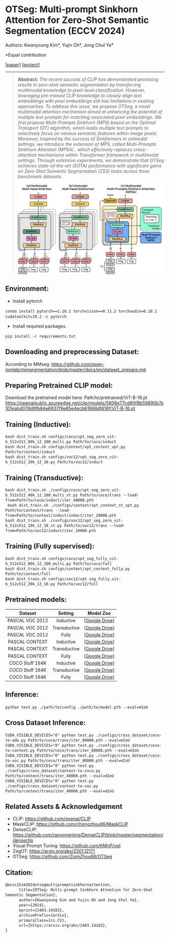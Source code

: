 # OTSeg: Multi-prompt Sinkhorn Attention for Zero-Shot Semantic Segmentation (ECCV 2024)

Authors: Kwanyoung Kim*, Yujin Oh*, Jong Chul Ye*    

*Equal contribution

[[paper](https://arxiv.org/pdf/2403.14183)] [[project](https://cubeyoung.github.io/OTSeg_project/)] 

---

> **Abstract:** *The recent success of CLIP has demonstrated promising results in zero-shot semantic segmentation by transferring muiltimodal knowledge to pixel-level classification. However, leveraging pre-trained CLIP knowledge to closely align text embeddings with pixel embeddings still has limitations in existing approaches. To address this issue, we propose OTSeg, a novel multimodal attention mechanism aimed at enhancing the potential of multiple text prompts for matching associated pixel embeddings. We first propose Multi-Prompts Sinkhorn (MPS) based on the Optimal Transport (OT) algorithm, which leads multiple text prompts to selectively focus on various semantic features within image pixels. Moreover, inspired by the success of Sinkformers in unimodal settings, we introduce the extension of MPS, called Multi-Prompts Sinkhorn Attention (MPSA) , which effectively replaces cross-attention mechanisms within Transformer framework in multimodal settings. Through extensive experiments, we demonstrate that OTSeg achieves state-of-the-art (SOTA) performance with significant gains on Zero-Shot Semantic Segmentation (ZS3) tasks across three benchmark datasets.* 
>
> <p align="center">
> <img width="800" src="figs/OT-attention.png">
> </p>


## Environment:

- Install pytorch

 `conda install pytorch==1.10.1 torchvision==0.11.2 torchaudio=0.10.1 cudatoolkit=10.2 -c pytorch`

- Install required packages.

 `pip install -r requirements.txt`

## Downloading and preprocessing Dataset:
According to MMseg: https://github.com/open-mmlab/mmsegmentation/blob/master/docs/en/dataset_prepare.md

## Preparing Pretrained CLIP model:
Download the pretrained model here: Path/to/pretrained/ViT-B-16.pt
https://openaipublic.azureedge.net/clip/models/5806e77cd80f8b59890b7e101eabd078d9fb84e6937f9e85e4ecb61988df416f/ViT-B-16.pt

## Training (Inductive):
 ```shell
 bash dist_train.sh configs/coco/vpt_seg_zero_vit-b_512x512_80k_12_100_multi.py Path/to/coco/induct
 bash dist_train.sh configs/context/vpt_context_vpt.py Path/to/context/induct
 bash dist_train.sh configs/voc12/vpt_seg_zero_vit-b_512x512_20k_12_10.py Path/to/voc12/induct
 ```

## Training (Transductive):
 ```shell
 bash dist_train.sh ./configs/coco/vpt_seg_zero_vit-b_512x512_40k_12_100_multi_st.py Path/to/coco/trans --load-from=Path/to/coco/induct/iter_40000.pth
  bash dist_train.sh ./configs/context/vpt_context_st_vpt.py Path/to/context/trans --load-from=Path/to/context/induct/induct/iter_20000.pth
 bash dist_train.sh ./configs/voc12/vpt_seg_zero_vit-b_512x512_10k_12_10_st.py Path/to/voc12/trans --load-from=Path/to/voc12/induct/iter_10000.pth
 ```

## Training (Fully supervised):
 ```shell
 bash dist_train.sh configs/coco/vpt_seg_fully_vit-b_512x512_80k_12_100_multi.py Path/to/coco/full
 bash dist_train.sh configs/context/vpt_context_fully.py Path/to/context/full
 bash dist_train.sh configs/voc12/vpt_seg_fully_vit-b_512x512_20k_12_10.py Path/to/voc12/full
 ```

## Pretrained models:

|     Dataset     |   Setting    |    Model Zoo   |
| :-------------: | :---------:  | :----------------------------------------------------------: |
| PASCAL VOC 2012 |  Inductive   |  [[Google Drive](https://drive.google.com/)] |
| PASCAL VOC 2012 | Transductive |  [[Google Drive](https://drive.google.com/)] |
| PASCAL VOC 2012 |    Fully     |  [[Google Drive](https://drive.google.com/)] |
| PASCAL CONTEXT  |  Inductive   |  [[Google Drive](https://drive.google.com/)] |
| PASCAL CONTEXT  | Transductive |  [[Google Drive](https://drive.google.com/)] |
| PASCAL CONTEXT  |    Fully     |  [[Google Drive](https://drive.google.com/)] |
| COCO Stuff 164K |  Inductive   |  [[Google Drive](https://drive.google.com/)] |
| COCO Stuff 164K | Transductive |  [[Google Drive](https://drive.google.com/)] |
| COCO Stuff 164K |    Fully     |  [[Google Drive](https://drive.google.com/)] |

## Inference:
 `python test.py ./path/to/config ./path/to/model.pth --eval=mIoU`

## Cross Dataset Inference:
```shell
CUDA_VISIBLE_DEVICES="0" python test.py ./configs/cross_dataset/coco-to-ade.py Path/to/coco/trans/iter_80000.pth --eval=mIoU
CUDA_VISIBLE_DEVICES="0" python test.py ./configs/cross_dataset/coco-to-context.py Path/to/coco/trans/iter_80000.pth --eval=mIoU
CUDA_VISIBLE_DEVICES="0" python test.py ./configs/cross_dataset/coco-to-voc.py Path/to/coco/trans/iter_80000.pth --eval=mIoU
CUDA_VISIBLE_DEVICES="0" python test.py ./configs/cross_dataset/context-to-coco.py Path/to/context/trans/iter_40000.pth --eval=mIoU
CUDA_VISIBLE_DEVICES="0" python test.py ./configs/cross_dataset/context-to-voc.py Path/to/context/trans/iter_40000.pth --eval=mIoU
```

## Related Assets \& Acknowledgement
 - CLIP:  https://github.com/openai/CLIP
 - MaskCLIP: https://github.com/chongzhou96/MaskCLIP
 - DenseCLIP: https://github.com/raoyongming/DenseCLIP/blob/master/segmentation/denseclip
 - Visual Prompt Tuning: https://github.com/KMnP/vpt
 - ZegOT: https://arxiv.org/abs/2301.12171
 - OTSeg: https://github.com/ZiqinZhou66/OTSeg
 
## Citation:
```
@misc{kim2024otsegmultipromptsinkhornattention,
      title={OTSeg: Multi-prompt Sinkhorn Attention for Zero-Shot Semantic Segmentation}, 
      author={Kwanyoung Kim and Yujin Oh and Jong Chul Ye},
      year={2024},
      eprint={2403.14183},
      archivePrefix={arXiv},
      primaryClass={cs.CV},
      url={https://arxiv.org/abs/2403.14183}, 
}
```
